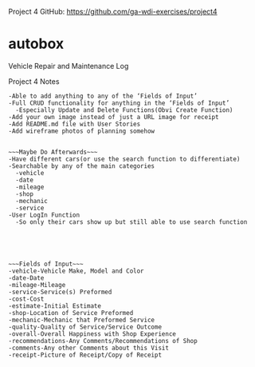 Project 4 GitHub:
https://github.com/ga-wdi-exercises/project4

# autobox
Vehicle Repair and Maintenance Log



Project 4 Notes

~~~Bronze Functionality~~~
-Able to add anything to any of the ‘Fields of Input’
-Full CRUD functionality for anything in the ‘Fields of Input’
  -Especially Update and Delete Functions(Obvi Create Function)
-Add your own image instead of just a URL image for receipt
-Add README.md file with User Stories
-Add wireframe photos of planning somehow


~~~Maybe Do Afterwards~~~
-Have different cars(or use the search function to differentiate)
-Searchable by any of the main categories
  -vehicle
  -date
  -mileage
  -shop
  -mechanic
  -service
-User LogIn Function
  -So only their cars show up but still able to use search function





~~~Fields of Input~~~
-vehicle-Vehicle Make, Model and Color
-date-Date
-mileage-Mileage
-service-Service(s) Preformed
-cost-Cost
-estimate-Initial Estimate
-shop-Location of Service Preformed
-mechanic-Mechanic that Preformed Service
-quality-Quality of Service/Service Outcome
-overall-Overall Happiness with Shop Experience
-recommendations-Any Comments/Recommendations of Shop
-comments-Any other Comments about this Visit
-receipt-Picture of Receipt/Copy of Receipt
